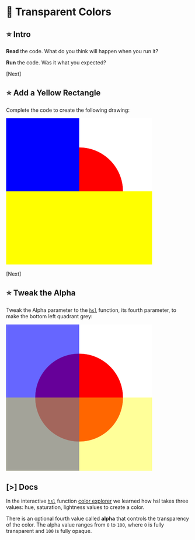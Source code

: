 # 🌈 Transparent Colors

## ⭐ Intro

**Read** the code. What do you think will happen when you run it?

**Run** the code. Was it what you expected?

[Next]

## ⭐ Add a Yellow Rectangle

Complete the code to create the following drawing:

![simple drawing of circles and squares](img/red-dot-two-squares.svg)

[Next]

## ⭐ Tweak the Alpha

Tweak the Alpha parameter to the [`hsl`] function, its fourth parameter, to make
the bottom left quadrant grey:

![simple drawing of circles and squares](img/red-dot-two-squares-alpha.svg)

## [>] Docs

In the interactive [`hsl`] function [color explorer](#hsl) we learned how hsl
takes three values: hue, saturation, lightness values to create a color.

There is an optional fourth value called **alpha** that controls the
transparency of the color. The alpha value ranges from `0` to `100`, where `0`
is fully transparent and `100` is fully opaque.

[`hsl`]: /docs/builtins.html#hsl
